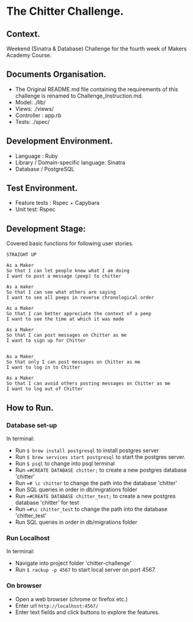 #  The Chitter  Challenge.
## Context.
Weekend (Sinatra & Database) Challenge for the fourth week of Makers Academy Course.

## Documents Organisation.  
* The Original README.md file containing the requirements of this challenge is renamed to Challenge_Instruction.md.
* Model: ./lib/
* Views: ./views/
* Controller : app.rb
* Tests: ./spec/

## Development Environment.    
* Language : Ruby
* Library / Domain-specific language:  Sinatra  
* Database / PostgreSQL


## Test Environment.  
* Feature tests : Rspec + Capybara
* Unit test:  Rspec  

## Development Stage:

Covered basic functions for following user stories.  

```
STRAIGHT UP

As a Maker
So that I can let people know what I am doing  
I want to post a message (peep) to chitter

As a maker
So that I can see what others are saying  
I want to see all peeps in reverse chronological order

As a Maker
So that I can better appreciate the context of a peep
I want to see the time at which it was made

As a Maker
So that I can post messages on Chitter as me
I want to sign up for Chitter


As a Maker
So that only I can post messages on Chitter as me
I want to log in to Chitter

As a Maker
So that I can avoid others posting messages on Chitter as me
I want to log out of Chitter

```

## How to Run.  

### Database set-up

In terminal:

- Run `$ brew install postgresql` to install postgres server
- Run `$ brew services start postgresql` to start the postgres server.
- Run `$ psql` to change into psql terminal
- Run `=#CREATE DATABASE chitter;` to create a new postgres database 'chitter'
- Run `=# \c chitter` to change the path into the database 'chitter'
- Run SQL queries in order in db/migrations folder
- Run `=#CREATE DATABASE chitter_test;` to create a new postgres database 'chitter' for test
- Run `=#\c chitter_test` to change the path into the database 'chitter_test'
- Run SQL queries in order in db/migrations folder

### Run Localhost

In terminal:

- Navigate into project folder 'chitter-challenge'
- Run `$ rackup -p 4567` to start local server on port 4567.

### On browser

- Open a web browser (chrome or firefox etc.)  
- Enter  url `http://localhost:4567/`
- Enter text fields and click buttons to explore the features.  
